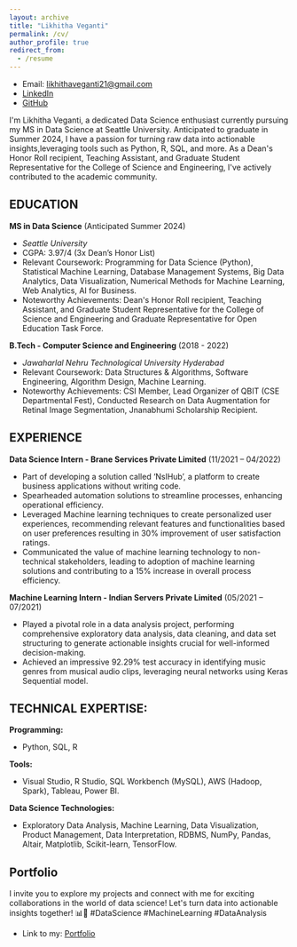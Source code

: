```yaml
---
layout: archive
title: "Likhitha Veganti"
permalink: /cv/
author_profile: true
redirect_from:
  - /resume
---
```

- Email: likhithaveganti21@gmail.com
- [LinkedIn](https://www.linkedin.com/in/likhitha-veganti/)
- [GitHub](https://github.com/likhithaveganti)

I'm Likhitha Veganti, a dedicated Data Science enthusiast currently pursuing my MS in Data Science at Seattle University. Anticipated to graduate in Summer 2024, I have a passion for turning raw data into actionable insights,leveraging tools such as Python, R, SQL, and more.
As a Dean's Honor Roll recipient, Teaching Assistant, and Graduate Student Representative for the College of Science and Engineering, I've actively contributed to the academic community.

## EDUCATION
**MS in Data Science** (Anticipated Summer 2024)  
  - *Seattle University*
  - CGPA: 3.97/4 (3x Dean’s Honor List)
  - Relevant Coursework: Programming for Data Science (Python), Statistical Machine Learning, Database Management Systems, Big Data Analytics, Data Visualization, Numerical Methods for Machine Learning, Web Analytics, AI for Business.
  - Noteworthy Achievements: Dean's Honor Roll recipient, Teaching Assistant, and Graduate Student Representative for the College of Science and Engineering and Graduate Representative for Open Education Task Force.

**B.Tech - Computer Science and Engineering** (2018 - 2022)
  - *Jawaharlal Nehru Technological University Hyderabad*
  - Relevant Coursework: Data Structures & Algorithms, Software Engineering, Algorithm Design, Machine Learning.
  - Noteworthy Achievements: CSI Member, Lead Organizer of QBIT (CSE Departmental Fest), Conducted Research on Data Augmentation for Retinal Image Segmentation, Jnanabhumi Scholarship Recipient.

## EXPERIENCE
**Data Science Intern - Brane Services Private Limited** (11/2021 – 04/2022)
  - Part of developing a solution called ‘NslHub’, a platform to create business applications without writing code. 
  - Spearheaded automation solutions to streamline processes, enhancing operational efficiency.
  - Leveraged Machine learning techniques to create personalized user experiences, recommending relevant features and functionalities based on user preferences resulting in 30% improvement of user satisfaction ratings.
  - Communicated the value of machine learning technology to non-technical stakeholders, leading to adoption of machine learning solutions and contributing to a 15% increase in overall process efficiency.

**Machine Learning Intern - Indian Servers Private Limited** (05/2021 – 07/2021)
  - Played a pivotal role in a data analysis project, performing comprehensive exploratory data analysis, data cleaning, and data set structuring to generate actionable insights crucial for well-informed decision-making.
  - Achieved an impressive 92.29% test accuracy in identifying music genres from musical audio clips, leveraging neural networks using Keras Sequential model.


## TECHNICAL EXPERTISE:
**Programming:** 
  - Python, SQL, R
    
**Tools:**
  - Visual Studio, R Studio, SQL Workbench (MySQL), AWS (Hadoop, Spark), Tableau, Power BI.
    
**Data Science Technologies:**
  - Exploratory Data Analysis, Machine Learning, Data Visualization, Product Management, Data Interpretation, RDBMS, NumPy, Pandas, Altair, Matplotlib, Scikit-learn, TensorFlow.


## Portfolio
I invite you to explore my projects and connect with me for exciting collaborations in the world of data science! Let's turn data into actionable insights together! 📊🚀 #DataScience #MachineLearning #DataAnalysis
- Link to my: [Portfolio](https://likhithaveganti.github.io/portfolio/)


